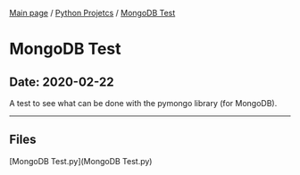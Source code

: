 [Main page](/) / [Python Projetcs](/python) / [MongoDB Test](/python/2020-02-22_MongoDB_Test)

# MongoDB Test

## Date: 2020-02-22

A test to see what can be done with the pymongo library (for MongoDB).

-----

## Files

[MongoDB Test.py](MongoDB Test.py)